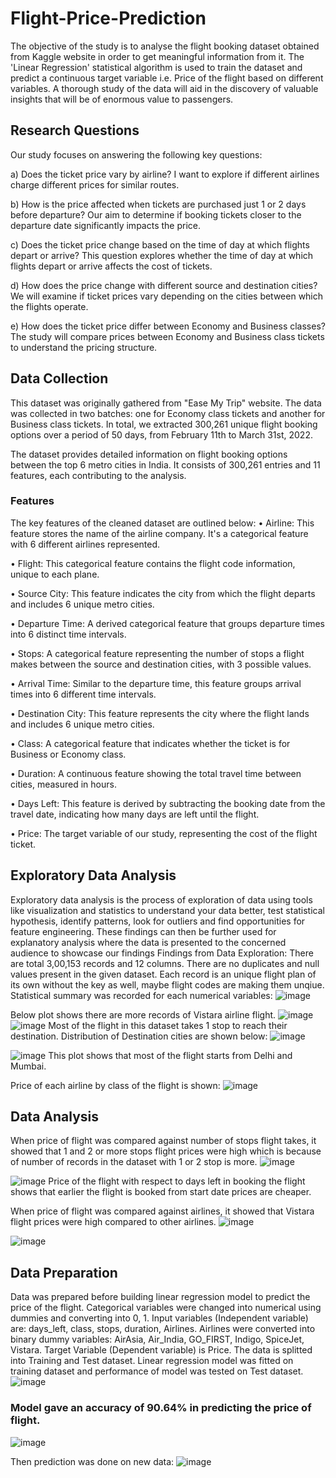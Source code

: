 # Flight-Price-Prediction
The objective of the study is to analyse the flight booking dataset obtained from Kaggle website in order to get meaningful information from it. The 'Linear Regression' statistical algorithm is used to train the dataset and predict a continuous target variable i.e. Price of the flight based on different variables. A thorough study of the data will aid in the discovery of valuable insights that will be of enormous value to passengers.

## Research Questions
Our study focuses on answering the following key questions:

a) Does the ticket price vary by airline?
I want to explore if different airlines charge different prices for similar routes.

b) How is the price affected when tickets are purchased just 1 or 2 days before departure?
Our aim to determine if booking tickets closer to the departure date significantly impacts the price.

c) Does the ticket price change based on the time of day at which flights depart or arrive?
This question explores whether the time of day at which flights depart or arrive affects the cost of tickets.

d) How does the price change with different source and destination cities?
We will examine if ticket prices vary depending on the cities between which the flights operate.

e) How does the ticket price differ between Economy and Business classes?
The study will compare prices between Economy and Business class tickets to understand the pricing structure.

## Data Collection
This dataset was originally gathered from "Ease My Trip" website. The data was collected in two batches: one for Economy class tickets and another for Business class tickets. In total, we extracted 300,261 unique flight booking options over a period of 50 days, from February 11th to March 31st, 2022. 

The dataset provides detailed information on flight booking options between the top 6 metro cities in India. It consists of 300,261 entries and 11 features, each contributing to the analysis.
### Features
The key features of the cleaned dataset are outlined below:
•	Airline: This feature stores the name of the airline company. It's a categorical feature with 6 different airlines represented.

•	Flight: This categorical feature contains the flight code information, unique to each plane.

•	Source City: This feature indicates the city from which the flight departs and includes 6 unique metro cities.

•	Departure Time: A derived categorical feature that groups departure times into 6 distinct time intervals.

•	Stops: A categorical feature representing the number of stops a flight makes between the source and destination cities, with 3 possible values.

•	Arrival Time: Similar to the departure time, this feature groups arrival times into 6 different time intervals.

•	Destination City: This feature represents the city where the flight lands and includes 6 unique metro cities.

•	Class: A categorical feature that indicates whether the ticket is for Business or Economy class.

•	Duration: A continuous feature showing the total travel time between cities, measured in hours.

•	Days Left: This feature is derived by subtracting the booking date from the travel date, indicating how many days are left until the flight.

•	Price: The target variable of our study, representing the cost of the flight ticket.

## Exploratory Data Analysis
Exploratory data analysis is the process of exploration of data using tools like visualization and statistics to understand your data better, test statistical hypothesis, identify patterns, look for outliers and find opportunities for feature engineering. These findings can then be further used for explanatory analysis where the data is presented to the concerned audience to showcase our findings
Findings from Data Exploration:
There are total 3,00,153 records and 12 columns.
There are no duplicates and null values present in the given dataset. Each record is an unique flight plan of its own without the key as well, maybe flight codes are making them unqiue. 
Statistical summary was recorded for each numerical variables:
![image](https://github.com/user-attachments/assets/dd854fab-1be8-40b5-9bcc-ea430800ff76)

Below plot shows there are more records of Vistara airline flight.
![image](https://github.com/user-attachments/assets/610457f0-9b20-4958-9e86-4b05336e9122)
![image](https://github.com/user-attachments/assets/51b1c5d0-9456-4c06-952b-15d63a6cf8ef)
Most of the flight in this dataset takes 1 stop to reach their destination.
Distribution of Destination cities are shown below:
![image](https://github.com/user-attachments/assets/69fd61c5-d668-4aa4-a95f-6a29a53214ea)

![image](https://github.com/user-attachments/assets/44e40e02-8649-406c-ad81-9853b6f98918)
This plot shows that most of the flight starts from Delhi and Mumbai.

Price of each airline by class of the flight is shown:
![image](https://github.com/user-attachments/assets/f01abb35-0bac-4247-be66-8ef8868d854e)

## Data Analysis
When price of flight was compared against number of stops flight takes, it showed that 1 and 2 or more stops flight prices were high which is because of number of records in the dataset with 1 or 2 stop is more.
![image](https://github.com/user-attachments/assets/aa626e49-1fb7-4124-879d-20f448a0c95c)

![image](https://github.com/user-attachments/assets/9699b36d-c937-44f7-8aa6-295e10e80748)
Price of the flight with respect to days left in booking the flight shows that earlier the flight is booked from start date prices are cheaper.


When price of flight was compared against airlines, it showed that Vistara flight prices were high compared to other airlines. 
![image](https://github.com/user-attachments/assets/0f67f773-a9c1-43d7-b007-6331889e826b)

![image](https://github.com/user-attachments/assets/649c5090-0e89-423a-898d-99830f42cc83)


## Data Preparation
Data was prepared before building linear regression model to predict the price of the flight. Categorical variables were changed into numerical using dummies and converting into 0, 1.
Input variables (Independent variable) are: days_left, class, stops, duration, Airlines. Airlines were converted into binary dummy variables: AirAsia, Air_India, GO_FIRST, Indigo, SpiceJet, Vistara.
Target Variable (Dependent variable) is Price.
The data is splitted into Training and Test dataset. Linear regression model was fitted on training dataset and performance of model was tested on Test dataset.
![image](https://github.com/user-attachments/assets/6db0e1ff-6c55-4677-92b9-670491921850)

### Model gave an accuracy of 90.64% in predicting the price of flight.
![image](https://github.com/user-attachments/assets/1e28065f-2a6c-47ef-af09-647de3d967c8)

Then prediction was done on new data:
![image](https://github.com/user-attachments/assets/1e418e00-4f6f-4d0c-ba1a-88f6aea24b9a)



